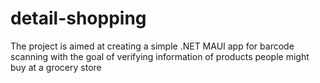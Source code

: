 # detail-shopping

The project is aimed at creating a simple .NET MAUI app for barcode scanning with the goal of verifying information of products people might buy at a grocery store

